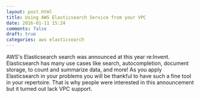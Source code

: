 ```yaml
---
layout: post.html
title: Using AWS Elasticsearch Service from your VPC
date: 2016-01-11 15:24
comments: false
draft: true
categories: aws elasticsearch
---
```


AWS's Elasticsearch search was announced at this year re:Invent. Elasticsearch has many use cases like search, autocompletion, document storage, to count and summarize data, and more! As you apply Elasticsearch in your problems you will be thankful to have such a fine tool in your repertoire. That is why people were interested in this announcement but it turned out lack VPC support.
